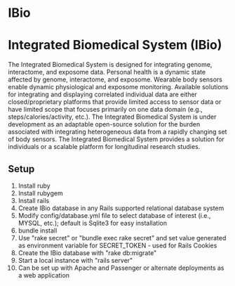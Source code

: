 IBio
====

<h1>Integrated Biomedical System (IBio)</h1>

  The Integrated Biomedical System is designed for integrating genome, interactome, and exposome data.  Personal health is a dynamic state affected by genome, interactome, and exposome.  Wearable body sensors enable dynamic physiological and exposome monitoring.  Available solutions for integrating and displaying correlated individual data are either closed/proprietary platforms that provide limited access to sensor data or have limited scope that focuses primarily on one data domain (e.g., steps/calories/activity, etc.).  The Integrated Biomedical System is under development as an adaptable open-source solution for the burden associated with integrating heterogeneous data from a rapidly changing set of body sensors.  The Integrated Biomedical System provides a solution for individuals or a scalable platform for longitudinal research studies.


<h2>Setup</h2>

1. Install ruby
2. Install rubygem
3. Install rails
4. Create IBio database in any Rails supported relational database system
5. Modify config/database.yml file to select database of interest (i.e., MYSQL, etc.); default is Sqlite3 for easy installation
6. bundle install
7. Use "rake secret" or "bundle exec rake secret" and set value generated as environment variable for SECRET_TOKEN - used for Rails Cookies
8. Create the IBio database with "rake db:migrate"
9. Start a local instance with "rails server" 
10. Can be set up with Apache and Passenger or alternate deployments as a web application

